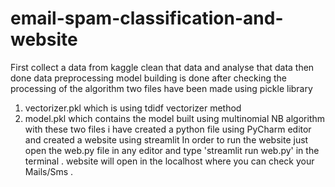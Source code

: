 # email-spam-classification-and-website
First collect a data from kaggle 
clean that data and analyse that data 
then done data preprocessing
model building is done after checking the processing of the algorithm
two files have been made using pickle library
1) vectorizer.pkl which is using tdidf vectorizer method
2) model.pkl which contains the model built using multinomial NB algorithm
with these two files i have created a python file using PyCharm editor and created a website using streamlit
In order to run the website just open the web.py file in any editor and type 'streamlit run web.py' in the terminal .
website will open in the localhost where you can check your Mails/Sms .
